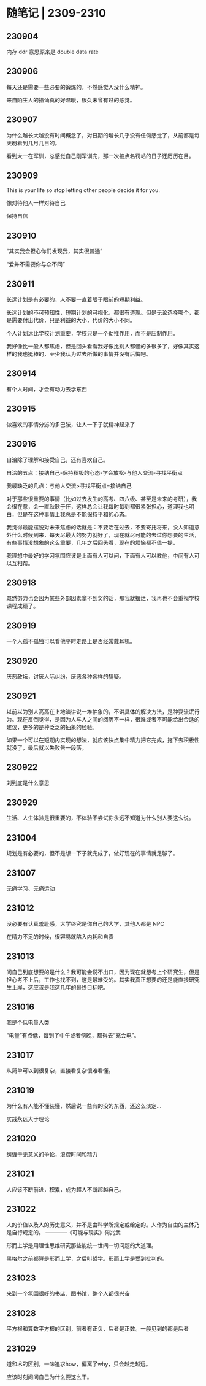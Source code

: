 # 随笔记 | 2309-2310

## 230904

内存 ddr 意思原来是 double data rate

## 230906

每天还是需要一些必要的锻炼的，不然感觉人没什么精神。

来自陌生人的搭讪真的好温暖，很久未曾有过的感觉。

## 230907

为什么越长大越没有时间概念了，对日期的增长几乎没有任何感觉了，从前都是每天盼着到几月几日的。

看到大一在军训，总感觉自己刚军训完，那一次被点名罚站的日子还历历在目。

## 230909

This is your life so stop letting other people decide it for you.

像对待他人一样对待自己

保持自信

## 230910

“其实我会担心你们发现我，其实很普通”

“爱并不需要你与众不同”

## 230911

长远计划是有必要的，人不要一直着眼于眼前的短期利益。

长远计划的不可预知性，短期计划的可视化，都很有道理。但是无论选择哪个，都是需要付出代价，只是利益的大小，代价的大小不同。

个人计划远比学校计划重要，学校只是一个助推作用，而不是压制作用。

我好像比一般人都焦虑，但是回头看看我好像比别人都懂的多很多了，好像其实这样的我也挺棒的，至少我认为过去所做的事情并没有后悔吧。

## 230914

有个人时间，才会有动力去学东西

## 230915

做喜欢的事情分泌的多巴胺，让人一下子就精神起来了

## 230916

自洽除了理解和接受自己，还有喜欢自己。

自洽的五点：接纳自己-保持积极的心态-学会放松-与他人交流-寻找平衡点  

我最缺乏的几点：与他人交流>寻找平衡点=接纳自己

对于那些很重要的事情（比如过去发生的高考、四六级、甚至是未来的考研），我会很在意，会一直耿耿于怀，这样总会让我每时每刻都很紧张担心，道理我也明白，但是在这种事情上我总是不能保持平和的心态。

我觉得最能摆脱对未来焦虑的话就是：不要活在过去，不要寄托将来，没人知道意外什么时候到来，每天尽最大的努力就好了，现在就尽可能的去过你想要的生活，有些事情没想象的这么重要，几年之后回头看，现在的烦恼都不值一提。

我理想中最好的学习氛围应该是上面有人可以问，下面有人可以教他，中间有人可以互相帮。  

## 230918

既然努力也会因为某些外部因素拿不到奖的话，那我就摆烂，我再也不会重视学校课程成绩了。

## 230919

一个人孤不孤独可以看他平时走路上是否经常戴耳机。

## 230920

厌恶政坛，讨厌人际纠纷，厌恶各种各样的猜疑。

## 230921

以前以为别人高高在上地演讲说一堆抽象的，不讲具体的解决方法，是种耍流氓行为。现在反倒觉得，是因为人与人之间的阅历不一样，很难或者不可能给出合适的建议，更多的是种泛泛的抽象的经验。

如果一个可以在短期内实现的想法，就应该快点集中精力把它完成，拖下去积极性就没了，最后就以失败告一段落。

## 230922

刘到底是什么意思

## 230929

生活、人生体验是很重要的，不体验不尝试你永远不知道为什么别人要这么说。

## 231004

规划是有必要的，但不是想一下子就完成了，做好现在的事情就足够了。

## 231007

无痛学习、无痛运动

## 231012

没必要有认真羞耻感，大学终究是你自己的大学，其他人都是 NPC

在精力不足的时候，很容易就陷入内耗和自责

## 231013

问自己到底想要的是什么？我可能会说不出口，因为现在就想考上个研究生，但是担心考不上后，工作也找不到，这是最难受的。其实我真正想要的还是能直接研究生上岸，这应该是我这几年的最终目标吧。

## 231016

我是个低电量人类

“电量”有点低，每到了中午或者傍晚，都得去“充会电”。

## 231017

从简单可以到很复杂，直接看复杂很难看懂。

## 231019

为什么有人能不懂装懂，然后说一些有的没的东西，还这么淡定…

实践永远大于理论

## 231020

纠缠于无意义的争论，浪费时间和精力

## 231021

人应该不断前进，积累，成为超人不断超越自己。

## 231022

人的价值以及人的历史意义，并不是由科学所规定或给定的。人作为自由的主体乃是自行规定的。 ————《可能与现实》何兆武

形而上学是用理性思维研究那些能统一世间一切问题的大道理。

黑格尔之前都算是形而上学，之后叫哲学。形而上学是受到批判的。

## 231023

来到一个氛围很好的书店、图书馆，整个人都很兴奋
  
## 231028

平方根和算数平方根的区别，前者有正负，后者是正数。一般见到的都是后者

## 231029

道和术的区别，一味追求how，偏离了why，只会越走越远。

应该时刻问问自己为什么要这么干。
